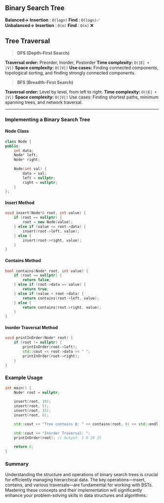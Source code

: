 

## Binary Search Tree
**Balanced->** **Insertion** : `O(logn)` **Find** : `O(logn)`✅\
**Unbalanced->** **Insertion** : `O(n)` **Find** : `O(n)` ❌

## Tree Traversal

>**DFS (Depth-First Search)**

**Traversal order:** Preorder, Inorder, Postorder
**Time complexity:** `O(|E| + |V|)`
**Space complexity:** `O(|V|)`
**Use cases:** Finding connected components, topological sorting, and finding strongly connected components.

>**BFS (Breadth-First Search)**

**Traversal order:** Level by level, from left to right.
**Time complexity:** `O(|E| + |V|)`
**Space complexity:** `O(|V|)`
Use cases: Finding shortest paths, minimum spanning trees, and network traversal.


---
### Implementing a Binary Search Tree

#### Node Class
```cpp
class Node {
public:
    int data;
    Node* left;
    Node* right;
    
    Node(int val) {
        data = val;
        left = nullptr;
        right = nullptr;
    }
};
```

#### Insert Method
```cpp
void insert(Node*& root, int value) {
    if (root == nullptr) {
        root = new Node(value);
    } else if (value <= root->data) {
        insert(root->left, value);
    } else {
        insert(root->right, value);
    }
}
```

#### Contains Method
```cpp
bool contains(Node* root, int value) {
    if (root == nullptr) {
        return false;
    } else if (root->data == value) {
        return true;
    } else if (value < root->data) {
        return contains(root->left, value);
    } else {
        return contains(root->right, value);
    }
}
```

#### Inorder Traversal Method
```cpp
void printInOrder(Node* root) {
    if (root != nullptr) {
        printInOrder(root->left);
        std::cout << root->data << " ";
        printInOrder(root->right);
    }
}
```

### Example Usage
```cpp
int main() {
    Node* root = nullptr;
    
    insert(root, 10);
    insert(root, 5);
    insert(root, 15);
    insert(root, 8);

    std::cout << "Tree contains 8: " << contains(root, 8) << std::endl; // Output: Tree contains 8: 1 (true)
    
    std::cout << "Inorder Traversal: ";
    printInOrder(root); // Output: 5 8 10 15
    
    return 0;
}
```

### Summary
Understanding the structure and operations of binary search trees is crucial for efficiently managing hierarchical data. The key operations—insert, contains, and various traversals—are fundamental for working with BSTs. Mastering these concepts and their implementation will significantly enhance your problem-solving skills in data structures and algorithms.